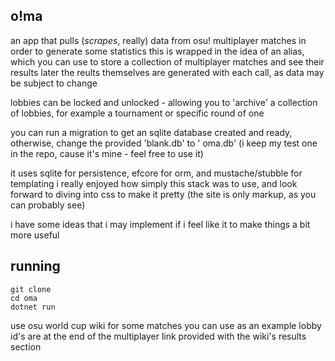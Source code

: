 ## o!ma

an app that pulls (_scrapes_, really) data from osu! multiplayer matches in order to generate some statistics
this is wrapped in the idea of an alias, which you can use to store a collection of multiplayer matches and see their
results later
the reults themselves are generated with each call, as data may be subject to change

lobbies can be locked and unlocked - allowing you to 'archive' a collection of lobbies, for example a tournament or
specific round of one

you can run a migration to get an sqlite database created and ready, otherwise, change the provided 'blank.db' to '
oma.db' (i keep my test one in the repo, cause it's mine - feel free to use it)

it uses sqlite for persistence, efcore for orm, and mustache/stubble for templating
i really enjoyed how simply this stack was to use, and look forward to diving into css to make it pretty (the site is
only markup, as you can probably see)

i have some ideas that i may implement if i feel like it to make things a bit more useful

## running

```
git clone
cd oma
dotnet run
```

use osu world cup wiki for some matches you can use as an example
lobby id's are at the end of the multiplayer link provided with the wiki's results section